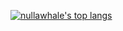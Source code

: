 [![nullawhale's top langs](https://github-readme-stats.vercel.app/api/top-langs/?username=nullawhale&layout=compact&theme=dark&langs_count=10&exclude_repo=VKR-TeX&hide=csharp)](#)

<!--
**nullawhale/nullawhale** is a ✨ _special_ ✨ repository because its `README.md` (this file) appears on your GitHub profile.

Here are some ideas to get you started:

- 🔭 I’m currently working on ...
- 🌱 I’m currently learning ...
- 👯 I’m looking to collaborate on ...
- 🤔 I’m looking for help with ...
- 💬 Ask me about ...
- 📫 How to reach me: ...
- 😄 Pronouns: ...
- ⚡ Fun fact: ...
-->
